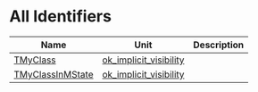 # All Identifiers


| Name | Unit | Description |
|---|---|---|
| [TMyClass](ok_implicit_visibility.TMyClass.md) | [ok_implicit_visibility](ok_implicit_visibility.md) |   |
| [TMyClassInMState](ok_implicit_visibility.TMyClassInMState.md) | [ok_implicit_visibility](ok_implicit_visibility.md) |   |
